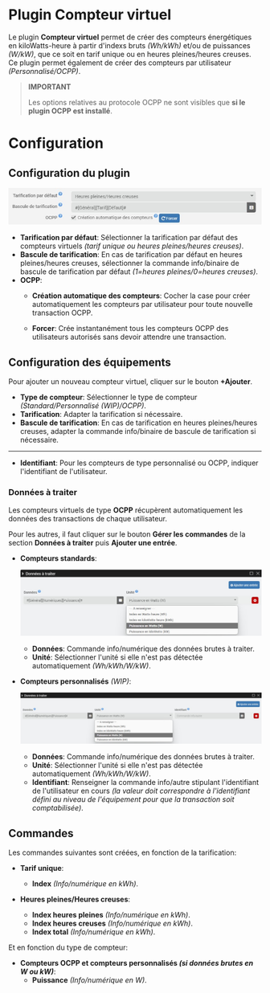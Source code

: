 # Plugin Compteur virtuel

Le plugin **Compteur virtuel** permet de créer des compteurs énergétiques en kiloWatts-heure à partir d'indexs bruts *(Wh/kWh)* et/ou de puissances *(W/kW)*, que ce soit en tarif unique ou en heures pleines/heures creuses. Ce plugin permet également de créer des compteurs par utilisateur *(Personnalisé/OCPP)*.

>**IMPORTANT**
>
>Les options relatives au protocole OCPP ne sont visibles que **si le plugin OCPP est installé**.

# Configuration

## Configuration du plugin

![Configuration du plugin](../images/config_plugin.jpg)

- **Tarification par défaut**: Sélectionner la tarification par défaut des compteurs virtuels *(tarif unique ou heures pleines/heures creuses)*.
- **Bascule de tarification**: En cas de tarification par défaut en heures pleines/heures creuses, sélectionner la commande info/binaire de bascule de tarification par défaut *(1=heures pleines/0=heures creuses)*.
- **OCPP**:
  - **Création automatique des compteurs**: Cocher la case pour créer automatiquement les compteurs par utilisateur pour toute nouvelle transaction OCPP.

  - **Forcer**: Crée instantanément tous les compteurs OCPP des utilisateurs autorisés sans devoir attendre une transaction.

## Configuration des équipements

Pour ajouter un nouveau compteur virtuel, cliquer sur le bouton **+Ajouter**.

- **Type de compteur**: Sélectionner le type de compteur *(Standard/Personnalisé (WIP)/OCPP)*.
- **Tarification**: Adapter la tarification si nécessaire.
- **Bascule de tarification**: En cas de tarification en heures pleines/heures creuses, adapter la commande info/binaire de bascule de tarification si nécessaire.

---

- **Identifiant**: Pour les compteurs de type personnalisé ou OCPP, indiquer l'identifiant de l'utilisateur.

### Données à traiter

Les compteurs virtuels de type **OCPP** récupèrent automatiquement les données des transactions de chaque utilisateur.

Pour les autres, il faut cliquer sur le bouton **Gérer les commandes** de la section **Données à traiter** puis **Ajouter une entrée**.

- **Compteurs standards**:

  ![Données compteur standard](../images/default_input.jpg)

	- **Données**: Commande info/numérique des données brutes à traiter.
	- **Unité**: Sélectionner l'unité si elle n'est pas détectée automatiquement *(Wh/kWh/W/kW)*.

- **Compteurs personnalisés** *(WIP)*:

  ![Données compteur personnalisé](../images/custom_input.jpg)

	- **Données**: Commande info/numérique des données brutes à traiter.
	- **Unité**: Sélectionner l'unité si elle n'est pas détectée automatiquement *(Wh/kWh/W/kW)*.
	- **Identifiant**: Renseigner la commande info/autre stipulant l'identifiant de l'utilisateur en cours *(la valeur doit correspondre à l'identifiant défini au niveau de l'équipement pour que la transaction soit comptabilisée)*.

## Commandes

Les commandes suivantes sont créées, en fonction de la tarification:

- **Tarif unique**:
  - **Index** *(Info/numérique en kWh)*.

- **Heures pleines/Heures creuses**:
  - **Index heures pleines** *(Info/numérique en kWh)*.
  - **Index heures creuses** *(Info/numérique en kWh)*.
  - **Index total** *(Info/numérique en kWh)*.

Et en fonction du type de compteur:

- **Compteurs OCPP et compteurs personnalisés *(si données brutes en W ou kW)***:
  - **Puissance** *(Info/numérique en W)*.
